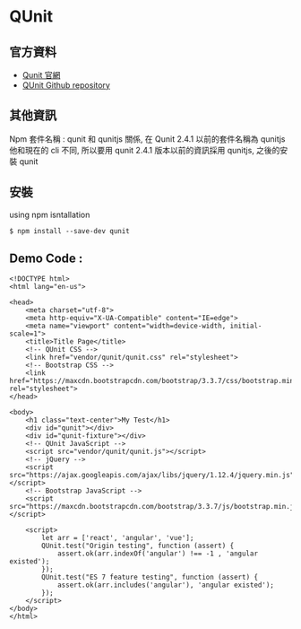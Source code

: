 # QUnit

## 官方資料

- [Qunit 官網](https://qunitjs.com/)
- [QUnit Github repository](https://github.com/qunitjs/qunit)

## 其他資訊

Npm 套件名稱 : qunit 和 qunitjs 關係, 在 Qunit 2.4.1 以前的套件名稱為 qunitjs 他和現在的 cli 不同, 所以要用 qunit 2.4.1 版本以前的資訊採用 qunitjs, 之後的安裝 qunit 

## 安裝 

using npm isntallation

    $ npm install --save-dev qunit

## Demo Code :

    <!DOCTYPE html>
    <html lang="en-us">

    <head>
        <meta charset="utf-8">
        <meta http-equiv="X-UA-Compatible" content="IE=edge">
        <meta name="viewport" content="width=device-width, initial-scale=1">
        <title>Title Page</title>
        <!-- QUnit CSS -->
        <link href="vendor/qunit/qunit.css" rel="stylesheet">
        <!-- Bootstrap CSS -->
        <link href="https://maxcdn.bootstrapcdn.com/bootstrap/3.3.7/css/bootstrap.min.css" rel="stylesheet">
    </head>

    <body>
        <h1 class="text-center">My Test</h1>
        <div id="qunit"></div>
        <div id="qunit-fixture"></div>
        <!-- QUnit JavaScript -->
        <script src="vendor/qunit/qunit.js"></script>
        <!-- jQuery -->
        <script src="https://ajax.googleapis.com/ajax/libs/jquery/1.12.4/jquery.min.js"></script>
        <!-- Bootstrap JavaScript -->
        <script src="https://maxcdn.bootstrapcdn.com/bootstrap/3.3.7/js/bootstrap.min.js"></script>

        <script>
            let arr = ['react', 'angular', 'vue'];
            QUnit.test("Origin testing", function (assert) {
                assert.ok(arr.indexOf('angular') !== -1 , 'angular existed');
            });
            QUnit.test("ES 7 feature testing", function (assert) {
                assert.ok(arr.includes('angular'), 'angular existed');
            });
        </script>
    </body>
    </html>
